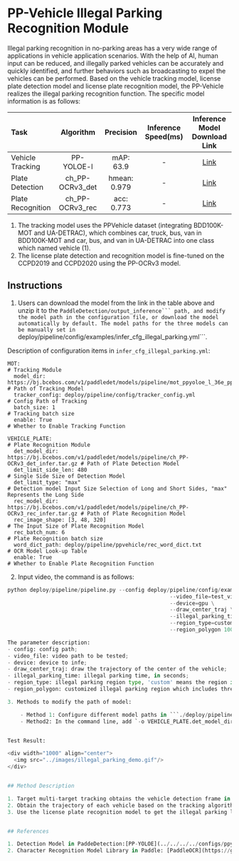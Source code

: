 
# PP-Vehicle Illegal Parking Recognition Module

Illegal parking recognition in no-parking areas has a very wide range of applications in vehicle application scenarios. With the help of AI, human input can be reduced, and illegally parked vehicles can be accurately and quickly identified, and further behaviors such as broadcasting to expel the vehicles can be performed. Based on the vehicle tracking model, license plate detection model and license plate recognition model, the PP-Vehicle realizes the illegal parking recognition function. The specific model information is as follows:

| Task                 | Algorithm | Precision | Inference Speed(ms) |Inference Model Download Link                                                                               |
|:---------------------|:---------:|:------:|:------:| :---------------------------------------------------------------------------------: |
| Vehicle Tracking |  PP-YOLOE-l | mAP: 63.9 | - |[Link](https://bj.bcebos.com/v1/paddledet/models/pipeline/mot_ppyoloe_l_36e_ppvehicle.zip) |
| Plate Detection |  ch_PP-OCRv3_det  |  hmean: 0.979  | - | [Link](https://bj.bcebos.com/v1/paddledet/models/pipeline/ch_PP-OCRv3_det_infer.tar.gz) |
| Plate Recognition    |  ch_PP-OCRv3_rec  |  acc: 0.773  | - | [Link](https://bj.bcebos.com/v1/paddledet/models/pipeline/ch_PP-OCRv3_rec_infer.tar.gz) |

1. The tracking model uses the PPVehicle dataset (integrating BDD100K-MOT and UA-DETRAC), which combines car, truck, bus, van in BDD100K-MOT and car, bus, and van in UA-DETRAC into one class which named vehicle (1).
2. The license plate detection and recognition model is fine-tuned on the CCPD2019 and CCPD2020 using the PP-OCRv3 model.

## Instructions

1. Users can download the model from the link in the table above and unzip it to the ``PaddleDetection/output_inference``` path, and modify the model path in the configuration file, or download the model automatically by default. The model paths for the three models can be manually set in ``deploy/pipeline/config/examples/infer_cfg_illegal_parking.yml```.

Description of configuration items in `infer_cfg_illegal_parking.yml`:
```
MOT:                                                                                             # Tracking Module
  model_dir: https://bj.bcebos.com/v1/paddledet/models/pipeline/mot_ppyoloe_l_36e_ppvehicle.zip  # Path of Tracking Model
  tracker_config: deploy/pipeline/config/tracker_config.yml                                      # Config Path of Tracking
  batch_size: 1                                                                                  # Tracking batch size
  enable: True                                                                                   # Whether to Enable Tracking Function

VEHICLE_PLATE:                                                                                   # Plate Recognition Module
  det_model_dir: https://bj.bcebos.com/v1/paddledet/models/pipeline/ch_PP-OCRv3_det_infer.tar.gz # Path of Plate Detection Model
  det_limit_side_len: 480                                                                        # Single Side Size of Detection Model
  det_limit_type: "max"                                                                          # Detection model Input Size Selection of Long and Short Sides, "max" Represents the Long Side
  rec_model_dir: https://bj.bcebos.com/v1/paddledet/models/pipeline/ch_PP-OCRv3_rec_infer.tar.gz # Path of Plate Recognition Model
  rec_image_shape: [3, 48, 320]                                                                  # The Input Size of Plate Recognition Model
  rec_batch_num: 6                                                                               # Plate Recognition batch size
  word_dict_path: deploy/pipeline/ppvehicle/rec_word_dict.txt                                    # OCR Model Look-up Table
  enable: True                                                                                   # Whether to Enable Plate Recognition Function
```

2. Input video, the command is as follows:
```python
python deploy/pipeline/pipeline.py --config deploy/pipeline/config/examples/infer_cfg_illegal_parking.yml \
                                                   --video_file=test_video.mp4 \
                                                   --device=gpu \
                                                   --draw_center_traj \
                                                   --illegal_parking_time=5 \
                                                   --region_type=custom \
                                                   --region_polygon 100 1000 1000 1000 900 1700 0 1700

The parameter description:
- config: config path;
- video_file: video path to be tested;
- device: device to infe;
- draw_center_traj: draw the trajectory of the center of the vehicle;
- illegal_parking_time: illegal parking time, in seconds;
- region_type: illegal parking region type, 'custom' means the region is customized;
- region_polygon: customized illegal parking region which includes three points at least.

3. Methods to modify the path of model:

    - Method 1: Configure different model paths in ```./deploy/pipeline/config/examples/infer_cfg_illegal_parking.yml``` file;
    - Method2: In the command line, add `-o VEHICLE_PLATE.det_model_dir=[YOUR_DETMODEL_PATH] VEHICLE_PLATE.rec_model_dir=[YOUR_RECMODEL_PATH]` after the --config configuration item to modify the model path.


Test Result:

<div width="1000" align="center">
  <img src="../images/illegal_parking_demo.gif"/>
</div>


## Method Description

1. Target multi-target tracking obtains the vehicle detection frame in the picture/video input. The model scheme is PP-YOLOE. For detailed documentation, refer to [PP-YOLOE](../../../configs/ppyoloe/README_cn. md)
2. Obtain the trajectory of each vehicle based on the tracking algorithm. If the center of the vehicle is in the illegal parking area and does not move within the specified time, it is considered illegal parking;
3. Use the license plate recognition model to get the illegal parking license plate and visualize it.


## References

1. Detection Model in PaddeDetection:[PP-YOLOE](../../../../configs/ppyoloe).
2. Character Recognition Model Library in Paddle: [PaddleOCR](https://github.com/PaddlePaddle/PaddleOCR).
